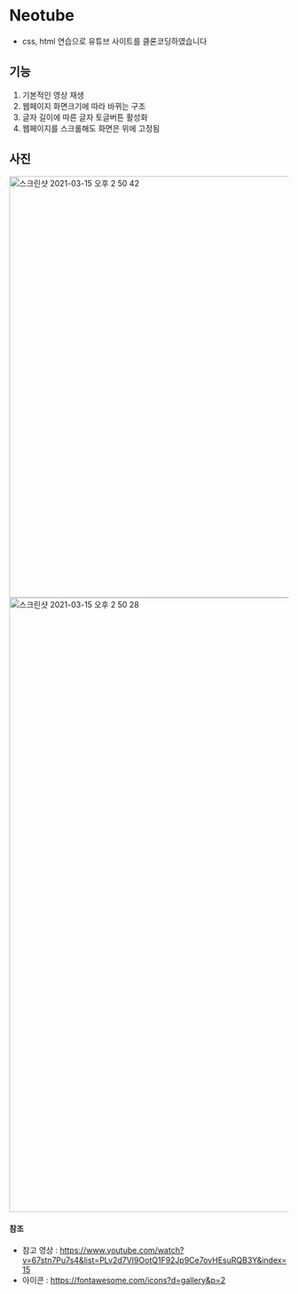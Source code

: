 # Neotube
- css, html 연습으로 유튜브 사이트를 클론코딩하였습니다

## 기능
1. 기본적인 영상 재생
2. 웹페이지 화면크기에 따라 바뀌는 구조
3. 글자 길이에 따른 글자 토글버튼 활성화
4. 웹페이지를 스크롤해도 화면은 위에 고정됨


## 사진
<img width="759" alt="스크린샷 2021-03-15 오후 2 50 42" src="https://user-images.githubusercontent.com/78836615/111109564-5a39da80-859e-11eb-8149-f37a31815a05.png">
<img width="1107" alt="스크린샷 2021-03-15 오후 2 50 28" src="https://user-images.githubusercontent.com/78836615/111109581-602fbb80-859e-11eb-9f87-622d6a2d73fd.png">


#### 참조
- 참고 영상 : https://www.youtube.com/watch?v=67stn7Pu7s4&list=PLv2d7VI9OotQ1F92Jp9Ce7ovHEsuRQB3Y&index=15
- 아이콘 : https://fontawesome.com/icons?d=gallery&p=2
